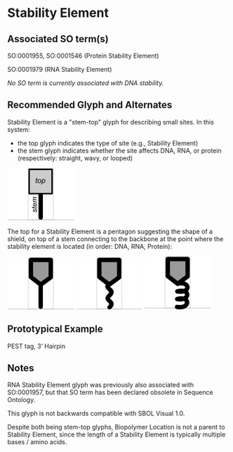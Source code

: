 # Stability Element

## Associated SO term(s)
SO:0001955, SO:0001546 (Protein Stability Element)

SO:0001979 (RNA Stability Element)

*No SO term is currently associated with DNA stability.*

## Recommended Glyph and Alternates
Stability Element is a "stem-top" glyph for describing small sites. In this system:

- the top glyph indicates the type of site (e.g., Stability Element)
- the stem glyph indicates whether the site affects DNA, RNA, or protein (respectively: straight, wavy, or looped)

![glyph specification](stem-top-specification.png)

The top for a Stability Element is a pentagon suggesting the shape of a shield, on top of a stem connecting to the backbone at the point where the stability element is located (in order: DNA, RNA, Protein):

![glyph specification](dna-stability-element-specification.png)
![glyph specification](rna-stability-element-specification.png)
![glyph specification](protein-stability-element-specification.png)

## Prototypical Example

PEST tag, 3’ Hairpin

## Notes
RNA Stability Element glyph was previously also associated with SO:0001957, but that SO term has been declared obsolete in Sequence Ontology.

This glyph is not backwards compatible with SBOL Visual 1.0.

Despite both being stem-top glyphs, Biopolymer Location is not a parent to Stability Element, since the length of a Stability Element is typically multiple bases / amino acids.

